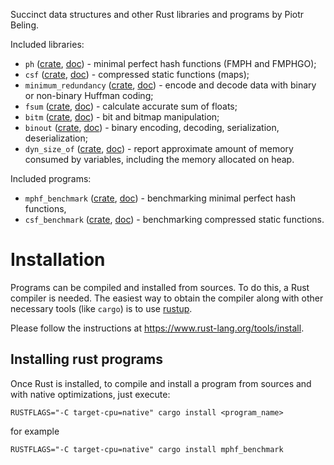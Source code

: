 Succinct data structures and other Rust libraries and programs by Piotr Beling.

Included libraries:
- `ph` ([crate](https://crates.io/crates/ph), [doc](https://docs.rs/ph)) - minimal perfect hash functions (FMPH and FMPHGO);
- `csf` ([crate](https://crates.io/crates/csf), [doc](https://docs.rs/csf)) - compressed static functions (maps);
- `minimum_redundancy` ([crate](https://crates.io/crates/minimum_redundancy), [doc](https://docs.rs/minimum_redundancy)) - encode and decode data with binary or non-binary Huffman coding;
- `fsum` ([crate](https://crates.io/crates/fsum), [doc](https://docs.rs/fsum)) - calculate accurate sum of floats;
- `bitm` ([crate](https://crates.io/crates/bitm), [doc](https://docs.rs/bitm)) - bit and bitmap manipulation;
- `binout` ([crate](https://crates.io/crates/binout), [doc](https://docs.rs/binout)) - binary encoding, decoding, serialization, deserialization;
- `dyn_size_of` ([crate](https://crates.io/crates/dyn_size_of), [doc](https://docs.rs/dyn_size_of)) - report approximate amount of memory consumed by variables, including the memory allocated on heap.

Included programs:
- `mphf_benchmark` ([crate](https://crates.io/crates/mphf_benchmark), [doc](https://docs.rs/mphf_benchmark)) - benchmarking minimal perfect hash functions,
- `csf_benchmark` ([crate](https://crates.io/crates/csf_benchmark), [doc](https://docs.rs/csf_benchmark)) - benchmarking compressed static functions.

# Installation
Programs can be compiled and installed from sources. To do this, a Rust compiler is needed.
The easiest way to obtain the compiler along with other necessary tools (like `cargo`) is
to use [rustup](https://www.rust-lang.org/tools/install).

Please follow the instructions at https://www.rust-lang.org/tools/install.

## Installing rust programs
Once Rust is installed, to compile and install a program from sources and with native optimizations, just execute:

```RUSTFLAGS="-C target-cpu=native" cargo install <program_name>```

for example

```RUSTFLAGS="-C target-cpu=native" cargo install mphf_benchmark```